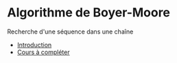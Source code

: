 # Algorithme de Boyer-Moore
Recherche d'une séquence dans une chaîne

* [Introduction](https://github.com/thfruchart/tnsi/blob/main/14/INTRO.ipynb)
* [Cours à compléter](https://github.com/thfruchart/tnsi/blob/main/14/COURS.ipynb)
